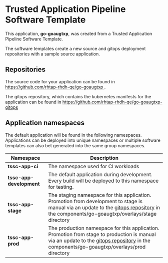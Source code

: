 # Trusted Application Pipeline Software Template

This application, **go-goaugtxp**, was created from a Trusted Application Pipeline Software Template.

The software templates create a new source and gitops deployment repositories with a sample source application. 

## Repositories

The source code for your application can be found in [https://github.com/rhtap-rhdh-qe/go-goaugtxp ](https://github.com/rhtap-rhdh-qe/go-goaugtxp ).
 
The gitops repository, which contains the kubernetes manifests for the application can be found in 
[https://github.com/rhtap-rhdh-qe/go-goaugtxp-gitops ](https://github.com/rhtap-rhdh-qe/go-goaugtxp-gitops ) 

## Application namespaces 

The default application will be found in the following namespaces. Applications can be deployed into unique namespaces or multiple software templates can also bet generated into the same group namespaces.  

|  Namespace   |  Description   |  
| -------- | -------- |
| **tssc-app-ci** | The namespace used for CI workloads |
| **tssc-app-development** | The default application during development. Every build will be deployed to this namespace for testing. |
| **tssc-app-stage** | The staging namespace for this application. Promotion from development to stage is manual via an update to the [gitops repository](https://github.com/rhtap-rhdh-qe/go-goaugtxp-gitops ) in the components/go-goaugtxp/overlays/stage directory |
| **tssc-app-prod** | The production namespace for this application. Promotion from stage to production is manual via an update to the [gitops repository](https://github.com/rhtap-rhdh-qe/go-goaugtxp-gitops ) in the components/go-goaugtxp/overlays/prod directory |